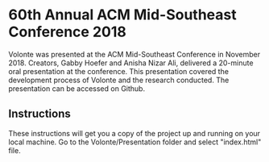 # 60th Annual ACM Mid-Southeast Conference 2018

Volonte was presented at the ACM Mid-Southeast Conference in November 2018. Creators, Gabby Hoefer and Anisha Nizar Ali, delivered a 20-minute oral presentation at the conference. This presentation covered the development process of Volonte and the research conducted. The presentation can be accessed on Github. 

## Instructions

These instructions will get you a copy of the project up and running on your local machine. Go to the Volonte/Presentation folder and select "index.html" file. 


